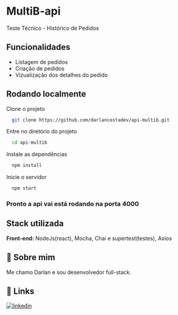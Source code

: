 # MultiB-api

Teste Técnico - Histórico de Pedidos

## Funcionalidades

- Listagem de pedidos
- Criação de pedidos
- Vizualização dos detalhes do pedido

## Rodando localmente

Clone o projeto

```bash
  git clone https://github.com/darlancostadev/api-multib.git
```

Entre no diretório do projeto

```bash
  cd api-multib
```

Instale as dependências

```bash
  npm install
```

Inicie o servidor

```bash
  npm start
```

### Pronto a api vai está rodando na porta 4000

## Stack utilizada

**Front-end:** NodeJs(react), Mocha, Chai e supertest(testes), Axios

## 🚀 Sobre mim

Me chamo Darlan e sou desenvolvedor full-stack.

## 🔗 Links

[![linkedin](https://img.shields.io/badge/linkedin-0A66C2?style=for-the-badge&logo=linkedin&logoColor=white)](https://linkedin.com/in/darlan-costa-dev)
